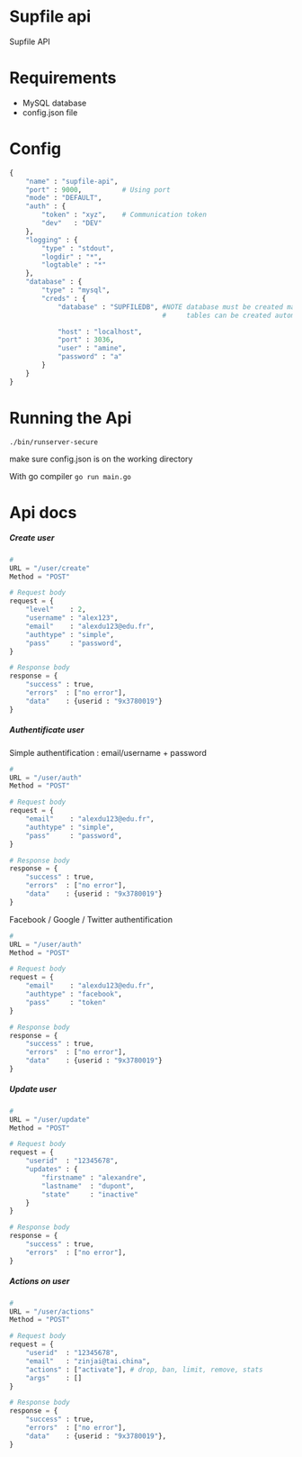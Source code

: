 # Supfile api

Supfile API

# Requirements

- MySQL database
- config.json file

# Config

```python
{
    "name" : "supfile-api",
    "port" : 9000,          # Using port
    "mode" : "DEFAULT",     
    "auth" : {
        "token" : "xyz",    # Communication token
        "dev"   : "DEV"
    },
    "logging" : {
        "type" : "stdout",
        "logdir" : "*",
        "logtable" : "*"
    },
    "database" : {
        "type" : "mysql",
        "creds" : {
            "database" : "SUPFILEDB", #NOTE database must be created manually
                                      #     tables can be created automatically

            "host" : "localhost",
            "port" : 3036,
            "user" : "amine",
            "password" : "a"
        }
    }
}

```

# Running the Api

`./bin/runserver-secure`

make sure config.json is on the working directory

With go compiler
`go run main.go`

# Api docs

##### Create user

```python
#
URL = "/user/create"
Method = "POST"

# Request body
request = {
    "level"    : 2,
    "username" : "alex123",
    "email"    : "alexdu123@edu.fr",
    "authtype" : "simple",
    "pass"     : "password",
}

# Response body
response = {
    "success" : true,
    "errors"  : ["no error"],
    "data"    : {userid : "9x3780019"}
}
```

##### Authentificate user

Simple authentification : email/username + password

```python
#
URL = "/user/auth"
Method = "POST"

# Request body
request = {
    "email"    : "alexdu123@edu.fr",
    "authtype" : "simple",
    "pass"     : "password",
}

# Response body
response = {
    "success" : true,
    "errors"  : ["no error"],
    "data"    : {userid : "9x3780019"}
}
```

Facebook / Google / Twitter authentification

```python
#
URL = "/user/auth"
Method = "POST"

# Request body
request = {
    "email"    : "alexdu123@edu.fr",
    "authtype" : "facebook",
    "pass"     : "token"
}

# Response body
response = {
    "success" : true,
    "errors"  : ["no error"],
    "data"    : {userid : "9x3780019"}
}
```

##### Update user

```python
#
URL = "/user/update"
Method = "POST"

# Request body
request = {
    "userid"  : "12345678",
    "updates" : {
        "firstname" : "alexandre",
        "lastname"  : "dupont",
        "state"     : "inactive"
    }
}

# Response body
response = {
    "success" : true,
    "errors"  : ["no error"],
}
```

##### Actions on user

```python
#
URL = "/user/actions"
Method = "POST"

# Request body
request = {
    "userid"  : "12345678",
    "email"   : "zinjai@tai.china",
    "actions" : ["activate"], # drop, ban, limit, remove, stats
    "args"    : []
}

# Response body
response = {
    "success" : true,
    "errors"  : ["no error"],
    "data"    : {userid : "9x3780019"},
}
```
